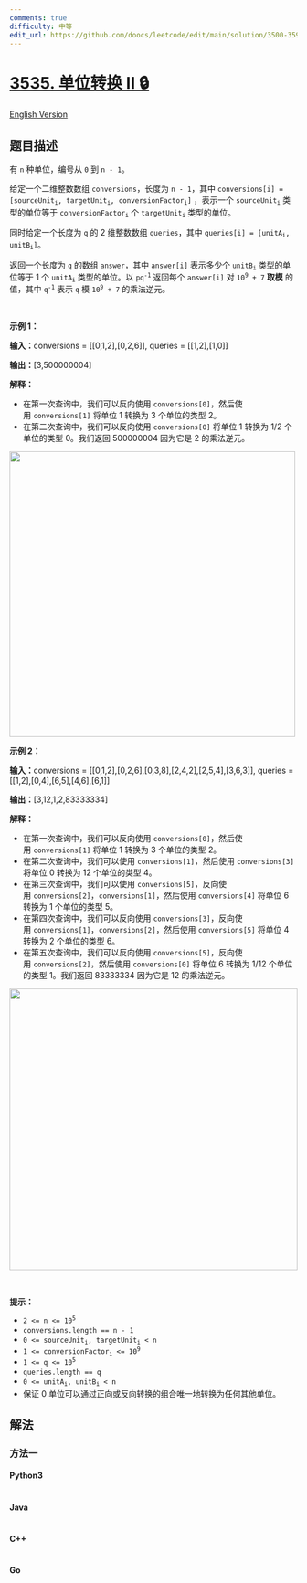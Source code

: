```yaml
---
comments: true
difficulty: 中等
edit_url: https://github.com/doocs/leetcode/edit/main/solution/3500-3599/3535.Unit%20Conversion%20II/README.md
---
```


<!-- problem:start -->

# [3535. 单位转换 II 🔒](https://leetcode.cn/problems/unit-conversion-ii)

[English Version](/solution/3500-3599/3535.Unit%20Conversion%20II/README_EN.md)

## 题目描述

<!-- description:start -->

<p>有 <code>n</code> 种单位，编号从 <code>0</code> 到 <code>n - 1</code>。</p>

<p>给定一个二维整数数组 <code>conversions</code>，长度为 <code>n - 1</code>，其中 <code>conversions[i] = [sourceUnit<sub>i</sub>, targetUnit<sub>i</sub>, conversionFactor<sub>i</sub>]</code>&nbsp;，表示一个&nbsp;<code>sourceUnit<sub>i</sub></code> 类型的单位等于 <code>conversionFactor<sub>i</sub></code> 个 <code>targetUnit<sub>i</sub></code> 类型的单位。</p>

<p>同时给定一个长度为&nbsp;<code>q</code>&nbsp;的 2 维整数数组&nbsp;<code>queries</code>，其中&nbsp;<code>queries[i] = [unitA<sub>i</sub>, unitB<sub>i</sub>]</code>。</p>

<p>返回一个长度为 <code>q</code>&nbsp;的数组&nbsp;<code face="monospace">answer</code>，其中&nbsp;<code>answer[i]</code>&nbsp;表示多少个&nbsp;<code>unitB<sub>i</sub></code>&nbsp;类型的单位等于 1 个&nbsp;<code>unitA<sub>i</sub></code>&nbsp;类型的单位。以&nbsp;<code>pq<sup>-1</sup></code>&nbsp;返回每个&nbsp;<code>answer[i]</code>&nbsp;对&nbsp;<code>10<sup>9</sup> + 7</code>&nbsp;<strong>取模</strong>&nbsp;的值，其中&nbsp;<code>q<sup>-1</sup></code>&nbsp;表示&nbsp;<code>q</code> 模&nbsp;<code>10<sup>9</sup> + 7</code>&nbsp;的乘法逆元。</p>

<p>&nbsp;</p>

<p><strong class="example">示例 1：</strong></p>

<div class="example-block">
<p><span class="example-io"><b>输入：</b>conversions = [[0,1,2],[0,2,6]], queries = [[1,2],[1,0]]</span></p>

<p><span class="example-io"><b>输出：</b>[3,500000004]</span></p>

<p><strong>解释：</strong></p>

<ul>
	<li>在第一次查询中，我们可以反向使用&nbsp;<code>conversions[0]</code>，然后使用&nbsp;<code>conversions[1]</code>&nbsp;将单位 1 转换为 3 个单位的类型 2。</li>
	<li>在第二次查询中，我们可以反向使用 <code>conversions[0]</code>&nbsp;将单位 1 转换为 1/2 个单位的类型 0。我们返回&nbsp;500000004 因为它是 2 的乘法逆元。</li>
</ul>
<img alt="" src="https://fastly.jsdelivr.net/gh/doocs/leetcode@main/solution/3500-3599/3535.Unit%20Conversion%20II/images/example1.png" style="width: 500px; height: 500px;" /></div>

<p><strong class="example">示例 2：</strong></p>

<div class="example-block">
<p><span class="example-io"><b>输入：</b>conversions = [[0,1,2],[0,2,6],[0,3,8],[2,4,2],[2,5,4],[3,6,3]], queries = [[1,2],[0,4],[6,5],[4,6],[6,1]]</span></p>

<p><span class="example-io"><b>输出：</b>[3,12,1,2,83333334]</span></p>

<p><strong>解释：</strong></p>

<ul>
	<li>在第一次查询中，我们可以反向使用&nbsp;<code>conversions[0]</code>，然后使用&nbsp;<code>conversions[1]</code> 将单位 1 转换为 3 个单位的类型 2。</li>
	<li>在第二次查询中，我们可以使用 <code>conversions[1]</code>，然后使用&nbsp;<code>conversions[3]</code> 将单位 0 转换为&nbsp;12 个单位的类型 4。</li>
	<li>在第三次查询中，我们可以使用&nbsp;<code>conversions[5]</code>，反向使用&nbsp;<code>conversions[2]</code>，<code>conversions[1]</code>，然后使用&nbsp;<code>conversions[4]</code> 将单位 6 转换为 1 个单位的类型 5。</li>
	<li>在第四次查询中，我们可以反向使用&nbsp;<code>conversions[3]</code>，反向使用&nbsp;<code>conversions[1]</code>，<code>conversions[2]</code>，然后使用&nbsp;<code>conversions[5]</code>&nbsp;将单位 4 转换为 2 个单位的类型 6。</li>
	<li>在第五次查询中，我们可以反向使用&nbsp;<code>conversions[5]</code>，反向使用&nbsp;<code>conversions[2]</code>，然后使用&nbsp;<code>conversions[0]</code> 将单位 6 转换为 1/12 个单位的类型 1。我们返回&nbsp;83333334 因为它是 12 的乘法逆元。</li>
</ul>
<img alt="" src="https://fastly.jsdelivr.net/gh/doocs/leetcode@main/solution/3500-3599/3535.Unit%20Conversion%20II/images/example2.png" style="width: 504px; height: 493px;" /></div>

<p>&nbsp;</p>

<p><strong>提示：</strong></p>

<ul>
	<li><code>2 &lt;= n &lt;= 10<sup>5</sup></code></li>
	<li><code>conversions.length == n - 1</code></li>
	<li><code>0 &lt;= sourceUnit<sub>i</sub>, targetUnit<sub>i</sub> &lt; n</code></li>
	<li><code>1 &lt;= conversionFactor<sub>i</sub> &lt;= 10<sup>9</sup></code></li>
	<li><code>1 &lt;= q &lt;= 10<sup>5</sup></code></li>
	<li><code>queries.length == q</code></li>
	<li><code>0 &lt;= unitA<sub>i</sub>, unitB<sub>i</sub> &lt; n</code></li>
	<li>保证&nbsp;0 单位可以通过正向或反向转换的组合唯一地转换为任何其他单位。</li>
</ul>

<!-- description:end -->

## 解法

<!-- solution:start -->

### 方法一

<!-- tabs:start -->

#### Python3

```python

```

#### Java

```java

```

#### C++

```cpp

```

#### Go

```go

```

<!-- tabs:end -->

<!-- solution:end -->

<!-- problem:end -->

